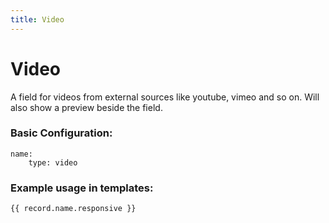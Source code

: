 ```yaml
---
title: Video
---
```

Video
=========

A field for videos from external sources like youtube, vimeo and so on. Will
also show a preview beside the field.

### Basic Configuration:

```
name:
    type: video
```

### Example usage in templates:

```
{{ record.name.responsive }}
```

